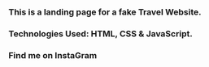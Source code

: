### This is a landing page for a fake Travel Website.

### Technologies Used: HTML, CSS & JavaScript.

### Find me on InstaGram

